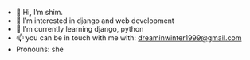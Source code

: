 - 👋 Hi, I’m shim.
- 👀 I’m interested in django and web development 
- 🌱 I’m currently learning django, python
- 📫 you can be in touch with me with: dreaminwinter1999@gmail.com
-  Pronouns: she


<!---
dreaminwinter1999/dreaminwinter1999 is a ✨ special ✨ repository because its `README.md` (this file) appears on your GitHub profile.
You can click the Preview link to take a look at your changes.
--->
